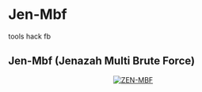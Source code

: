 # Jen-Mbf
tools hack fb

## Jen-Mbf (Jenazah Multi Brute Force)
</p>
<p align="center">
<a href="#"><img title="ZEN-MBF" src="https://img.shields.io/badge/ZEN-MBF-green?colorA=%23ff0000&colorB=%23017e40&style=for-the-badge"></a>
</p>
